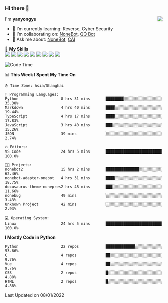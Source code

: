 ### Hi there 👋

<a href="#">
  <img align="right" src="https://github-readme-stats.vercel.app/api?username=yanyongyu&count_private=true&show_icons=true&bg_color=15,f2f7fd,E0EAFC" />
</a>

I'm **yanyongyu**

- 🌱 I’m currently learning: Reverse, Cyber Security
- 👯 I’m collaborating on: [NoneBot](https://github.com/nonebot), [QQ Bot](https://github.com/Mrs4s/go-cqhttp)
- 💬 Ask me about: [NoneBot](https://github.com/nonebot), [CAI](https://github.com/cscs181/CAI)

🌟 **My Skills**  
![](https://img.shields.io/badge/-Python-3e74a2?style=flat-square&logo=Python&logoColor=fff)
![](https://img.shields.io/badge/-Node.js-339933?style=flat-square&logo=Node.js&logoColor=fff)
![](https://img.shields.io/badge/-Vue-4fc08d?style=flat-square&logo=Vue.js&logoColor=fff)
![](https://img.shields.io/badge/-React-2d98ce?style=flat-square&logo=React&logoColor=fff)
![](https://img.shields.io/badge/-Docker-2496ED?style=flat-square&logo=Docker&logoColor=fff)
![](https://img.shields.io/badge/-Linux-000000?style=flat-square&logo=Linux&logoColor=fff)
![](https://img.shields.io/badge/-MySQL-4479A1?style=flat-square&logo=MySQL&logoColor=fff)
![](https://img.shields.io/badge/-Redis-DC382D?style=flat-square&logo=Redis&logoColor=fff)
![](https://img.shields.io/badge/-MongoDB-47A248?style=flat-square&logo=MongoDB&logoColor=fff)

<!--START_SECTION:waka-->
![Code Time](http://img.shields.io/badge/Code%20Time-2%2C008%20hrs%2049%20mins-blue)

📊 **This Week I Spent My Time On** 

```text
⌚︎ Time Zone: Asia/Shanghai

💬 Programming Languages: 
Python                   8 hrs 31 mins       ████████░░░░░░░░░░░░░░░░░   35.38% 
Markdown                 4 hrs 40 mins       ████░░░░░░░░░░░░░░░░░░░░░   19.44% 
TypeScript               4 hrs 17 mins       ████░░░░░░░░░░░░░░░░░░░░░   17.83% 
JavaScript               3 hrs 40 mins       ███░░░░░░░░░░░░░░░░░░░░░░   15.26% 
JSON                     39 mins             ░░░░░░░░░░░░░░░░░░░░░░░░░   2.74%

🔥 Editors: 
VS Code                  24 hrs 5 mins       █████████████████████████   100.0%

🐱‍💻 Projects: 
nonebot2                 15 hrs 2 mins       ███████████████░░░░░░░░░░   62.46% 
nonebot-adapter-onebot   4 hrs 31 mins       ████░░░░░░░░░░░░░░░░░░░░░   18.75% 
docusaurus-theme-nonepres2 hrs 48 mins       ███░░░░░░░░░░░░░░░░░░░░░░   11.66% 
nonebug                  49 mins             ░░░░░░░░░░░░░░░░░░░░░░░░░   3.43% 
Unknown Project          42 mins             ░░░░░░░░░░░░░░░░░░░░░░░░░   2.93%

💻 Operating System: 
Linux                    24 hrs 5 mins       █████████████████████████   100.0%

```

**I Mostly Code in Python** 

```text
Python                   22 repos            █████████████░░░░░░░░░░░░   53.66% 
C                        4 repos             ██░░░░░░░░░░░░░░░░░░░░░░░   9.76% 
Vue                      4 repos             ██░░░░░░░░░░░░░░░░░░░░░░░   9.76% 
CSS                      2 repos             █░░░░░░░░░░░░░░░░░░░░░░░░   4.88% 
HTML                     2 repos             █░░░░░░░░░░░░░░░░░░░░░░░░   4.88%

```



 Last Updated on 08/01/2022
<!--END_SECTION:waka-->
